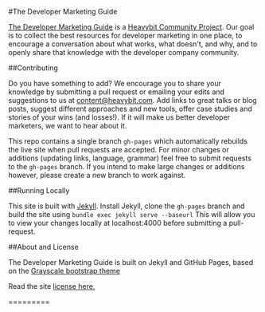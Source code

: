 #The Developer Marketing Guide

[The Developer Marketing Guide](http://www.devmarketingguide.com) is a [Heavybit Community Project](http://www.heavybit.com). Our goal is to collect the best resources for developer marketing in one place, to encourage a conversation about what works, what doesn't, and why, and to openly share that knowledge with the developer company community.

##Contributing

Do you have something to add? We encourage you to share your knowledge by submitting a pull request or emailing your edits and suggestions to us at content@heavybit.com. Add links to great talks or blog posts, suggest different approaches and new tools, offer case studies and stories of your wins (and losses!). If it will make us better developer marketers, we want to hear about it.

This repo contains a single branch `gh-pages` which automatically rebuilds the live site when pull requests are accepted. For minor changes or additions (updating links, language, grammar) feel free to submit requests to the `gh-pages` branch. If you intend to make large changes or additions however, please create a new branch to work against.

##Running Locally

This site is built with [Jekyll](http://jekyllrb.com/). Install Jekyll, clone the `gh-pages` branch and build the site using `bundle exec jekyll serve --baseurl` This will allow you to view your changes locally at localhost:4000 before submitting a pull-request.

##About and License

The Developer Marketing Guide is built on Jekyll and GitHub Pages, based on the [Grayscale bootstrap theme](http://ironsummitmedia.github.io/startbootstrap-grayscale/)

Read the site [license here.](https://github.com/heavybit/devmarketingguide/blob/gh-pages/LICENCE)

=========

